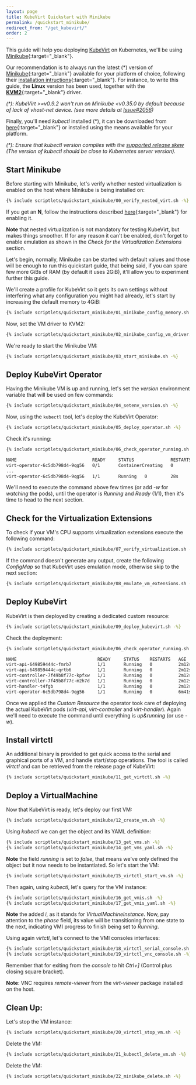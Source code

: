 ```yaml
---
layout: page
title: KubeVirt Quickstart with Minikube
permalink: /quickstart_minikube/
redirect_from: "/get_kubevirt/"
order: 2
---
```


This guide will help you deploying [KubeVirt](https://kubevirt.io) on
Kubernetes, we'll be using
[Minikube](https://github.com/kubernetes/minikube/){:target="_blank"}.

Our recommendation is to always run the latest (*) version of
[Minikube](https://github.com/kubernetes/minikube/){:target="_blank"}
available for your platform of choice, following their
[installation intructions](https://kubernetes.io/docs/tasks/tools/install-minikube/){:target="_blank"}. For instance, to write this guide, the **Linux** version has been used, together
with the [**KVM2**](https://github.com/kubernetes/minikube/blob/master/docs/drivers.md#kvm2-driver){:target="_blank"}
driver.

_(*): KubeVirt >=v0.9.2 won't run on Minikube <v0.35.0 by default because of lack of vhost-net device. (see more details at [Issue#2056](https://github.com/kubevirt/kubevirt/issues/2056))_

Finally, you'll need *kubectl* installed (*), it can be downloaded from [here](https://kubernetes.io/docs/tasks/tools/install-kubectl/#install-kubectl-binary-via-curl){:target="_blank"} or installed using the means available for your platform.

_(*): Ensure that *kubectl* version complies with the [supported release skew](https://github.com/kubernetes/community/blob/master/contributors/design-proposals/release/versioning.md#supported-releases-and-component-skew) (The version of kubectl should be close to Kubernetes server version)._

## Start Minikube

Before starting with Minikube, let's verify whether nested virtualization is enabled on the
host where Minikube is being installed on:

```bash
{% include scriptlets/quickstart_minikube/00_verify_nested_virt.sh -%}
```

If you get an **N**, follow the instructions described [here](https://docs.fedoraproject.org/en-US/quick-docs/using-nested-virtualization-in-kvm/index.html){:target="_blank"} for enabling it.

**Note** that nested virtualization is not mandatory for testing KubeVirt, but makes things smoother. If for any reason it can't be enabled, don't forget to enable emulation as shown in the *Check for the Virtualization Extensions* section.

Let's begin, normally, Minikube can be started with default values and those will be enough
to run this quickstart guide, that being said, if you can spare few more GiBs
of RAM (by default it uses 2GiB), it'll allow you to experiment further this guide.

We'll create a profile for KubeVirt so it gets its own settings without
interfering what any configuration you might had already, let's start by
increasing the default memory to 4GiB:

```bash
{% include scriptlets/quickstart_minikube/01_minikube_config_memory.sh -%}
```

Now, set the VM driver to KVM2:

```bash
{% include scriptlets/quickstart_minikube/02_minikube_config_vm_driver.sh -%}
```

We're ready to start the Minikube VM:

```bash
{% include scriptlets/quickstart_minikube/03_start_minikube.sh -%}
```

## Deploy KubeVirt Operator

Having the Minikube VM is up and running, let's set the *version* environment
variable that will be used on few commands:

```bash
{% include scriptlets/quickstart_minikube/04_setenv_version.sh -%}
```

Now, using the `kubectl` tool, let's deploy the KubeVirt Operator:

```bash
{% include scriptlets/quickstart_minikube/05_deploy_operator.sh -%}
```

Check it's running:

```bash
{% include scriptlets/quickstart_minikube/06_check_operator_running.sh -%}

NAME                             READY     STATUS              RESTARTS   AGE
virt-operator-6c5db798d4-9qg56   0/1       ContainerCreating   0          12s
...
virt-operator-6c5db798d4-9qg56   1/1       Running   0         28s
```

We'll need to execute the command above few times (or add *-w* for *watching*
the pods), until the operator is *Running* and *Ready* (1/1), then it's time
to head to the next section.

## Check for the Virtualization Extensions

To check if your VM's CPU supports virtualization extensions execute the
following command:

```bash
{% include scriptlets/quickstart_minikube/07_verify_virtualization.sh -%}
```

If the command doesn't generate any output, create the following *ConfigMap*
so that KubeVirt uses emulation mode, otherwise skip to the next section:

```bash
{% include scriptlets/quickstart_minikube/08_emulate_vm_extensions.sh -%}
```

## Deploy KubeVirt

KubeVirt is then deployed by creating a dedicated custom resource:

```bash
{% include scriptlets/quickstart_minikube/09_deploy_kubevirt.sh -%}
```

Check the deployment:

```bash
{% include scriptlets/quickstart_minikube/06_check_operator_running.sh -%}

NAME                               READY     STATUS    RESTARTS   AGE
virt-api-649859444c-fmrb7          1/1       Running   0          2m12s
virt-api-649859444c-qrtb6          1/1       Running   0          2m12s
virt-controller-7f49b8f77c-kpfxw   1/1       Running   0          2m12s
virt-controller-7f49b8f77c-m2h7d   1/1       Running   0          2m12s
virt-handler-t4fgb                 1/1       Running   0          2m12s
virt-operator-6c5db798d4-9qg56     1/1       Running   0          6m41s
```

Once we applied the *Custom Resource* the operator took care of deploying the
actual KubeVirt pods (*virt-api*, *virt-controller* and *virt-handler*). Again
we'll need to execute the command until everything is *up&running*
(or use *-w*).

## Install virtctl

An additional binary is provided to get quick access to the serial and graphical ports of a VM, and handle start/stop operations.
The tool is called *virtctl* and can be retrieved from the release page of KubeVirt:

```bash
{% include scriptlets/quickstart_minikube/11_get_virtctl.sh -%}
```

## Deploy a VirtualMachine

Now that KubeVirt is ready, let's deploy our first VM:

```bash
{% include scriptlets/quickstart_minikube/12_create_vm.sh -%}
```

Using *kubectl* we can get the object and its YAML definition:

```bash
{% include scriptlets/quickstart_minikube/13_get_vms.sh -%}
{% include scriptlets/quickstart_minikube/14_get_vms_yaml.sh -%}
```

**Note** the field *running* is set to *false*, that means we've only defined
the object but it now needs to be instantiated. So let's start the VM:

```bash
{% include scriptlets/quickstart_minikube/15_virtctl_start_vm.sh -%}
```

Then again, using *kubectl*, let's query for the VM instance:

```bash
{% include scriptlets/quickstart_minikube/16_get_vmis.sh -%}
{% include scriptlets/quickstart_minikube/17_get_vmis_yaml.sh -%}
```

**Note** the added *i*, as it stands for *VirtualMachineInstance*. Now, pay
attention to the *phase* field, its value will be transitioning from one state
to the next, indicating VMI progress to finish being set to *Running*.

Using again *virtctl*, let's connect to the VMI consoles interfaces:

```bash
{% include scriptlets/quickstart_minikube/18_virtctl_serial_console.sh -%}
{% include scriptlets/quickstart_minikube/19_virtctl_vnc_console.sh -%}
```

Remember that for exiting from the *console* to hit *Ctrl+]* (Control plus
closing square bracket).

**Note**: VNC requires *remote-viewer* from the *virt-viewer* package
installed on the host.

## Clean Up:

Let's stop the VM instance:

```bash
{% include scriptlets/quickstart_minikube/20_virtctl_stop_vm.sh -%}
```

Delete the VM:

```bash
{% include scriptlets/quickstart_minikube/21_kubectl_delete_vm.sh -%}
```

Delete the VM:

```bash
{% include scriptlets/quickstart_minikube/22_minikube_delete.sh -%}
```
